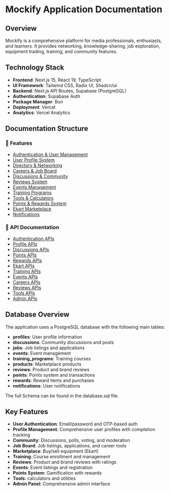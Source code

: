 # Mockify Application Documentation

## Overview

 Mockify is a comprehensive platform for media professionals, enthusiasts, and learners. It provides networking, knowledge-sharing, job exploration, equipment trading, training, and community features.

## Technology Stack

- **Frontend**: Next.js 15, React 19, TypeScript
- **UI Framework**: Tailwind CSS, Radix UI, Shadcn/ui
- **Backend**: Next.js API Routes, Supabase (PostgreSQL)
- **Authentication**: Supabase Auth
- **Package Manager**: Bun
- **Deployment**: Vercel
- **Analytics**: Vercel Analytics

## Documentation Structure

### 📁 Features

- [Authentication &amp; User Management](./features/authentication.md)
- [User Profile System](./features/profile.md)
- [Directory &amp; Networking](./features/directory.md)
- [Careers &amp; Job Board](./features/careers.md)
- [Discussions &amp; Community](./features/discussions.md)
- [Reviews System](./features/reviews.md)
- [Events Management](./features/events.md)
- [Training Programs](./features/training.md)
- [Tools &amp; Calculators](./features/tools.md)
- [Points &amp; Rewards System](./features/points-rewards.md)
- [Ekart Marketplace](./features/ekart.md)
- [Notifications](./features/notifications.md)

### 📁 API Documentation

- [Authentication APIs](./api/auth/README.md)
- [Profile APIs](./api/profile/README.md)
- [Discussions APIs](./api/discussions/README.md)
- [Points APIs](./api/points/README.md)
- [Rewards APIs](./api/rewards/README.md)
- [Ekart APIs](./api/ekart/README.md)
- [Training APIs](./api/training/README.md)
- [Events APIs](./api/events/README.md)
- [Careers APIs](./api/careers/README.md)
- [Reviews APIs](./api/reviews/README.md)
- [Tools APIs](./api/tools/README.md)
- [Admin APIs](./api/admin/README.md)


## Database Overview

The application uses a PostgreSQL database with the following main tables:

- **profiles**: User profile information
- **discussions**: Community discussions and posts
- **jobs**: Job listings and applications
- **events**: Event management
- **training_programs**: Training courses
- **products**: Marketplace products
- **reviews**: Product and brand reviews
- **points**: Points system and transactions
- **rewards**: Reward items and purchases
- **notifications**: User notifications

The full Schema can be found in the database.sql file.

## Key Features

- **User Authentication**: Email/password and OTP-based auth
- **Profile Management**: Comprehensive user profiles with completion tracking
- **Community**: Discussions, polls, voting, and moderation
- **Job Board**: Job listings, applications, and career tools
- **Marketplace**: Buy/sell   equipment (Ekart)
- **Training**: Course enrollment and management
- **Reviews**: Product and brand reviews with ratings
- **Events**: Event listings and registration
- **Points System**: Gamification with rewards
- **Tools**:   calculators and utilities
- **Admin Panel**: Comprehensive admin interface
